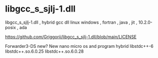 # libgcc_s_sjlj-1.dll
libgcc_s_sjlj-1.dll , hybrid gcc dll linux windows , fortran , java , jit , 10.2.0-posix , ada

https://github.com/Griggorii/libgcc_s_sjlj-1.dll/blob/main/LICENSE

Forwarder3-DS new? New nano micro os and program hybrid libstdc++-6 libstdc++.so.6.0.25 libstdc++.so.6.0.28 


